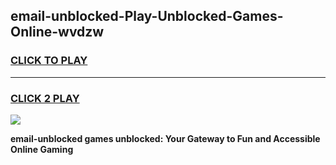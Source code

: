 
## email-unblocked-Play-Unblocked-Games-Online-wvdzw
<h3>
<a href="https://premium76.site?title=email-unblocked&ref=25A">CLICK TO PLAY</a></h3>
<hr>

<h3>
<a href="https://premium76.site?title=email-unblocked&ref=25A">CLICK 2 PLAY</a>
  
</h3>

<a href="https://premium76.site?title=email-unblocked&ref=25A"><img src="https://clearcache.store/games.png"></a>


**email-unblocked games unblocked: Your Gateway to Fun and Accessible Online Gaming**
